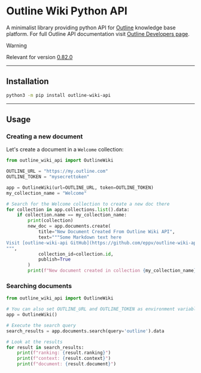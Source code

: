 # Outline Wiki Python API

A minimalist library providing python API for [Outline](https://www.getoutline.com) knowledge base platform.
For full Outline API documentation visit [Outline Developers page](https://www.getoutline.com/developers).

> [!WARNING]
> Relevant for version [0.82.0](https://github.com/outline/outline/releases/tag/v0.82.0)

---

## Installation

```bash
python3 -m pip install outline-wiki-api
```

---
## Usage

### Creating a new document

Let's create a document in a `Welcome` collection:
```python
from outline_wiki_api import OutlineWiki

OUTLINE_URL = "https://my.outline.com"
OUTLINE_TOKEN = "mysecrettoken"

app = OutlineWiki(url=OUTLINE_URL, token=OUTLINE_TOKEN)
my_collection_name = "Welcome"

# Search for the Welcome collection to create a new doc there
for collection in app.collections.list().data:
    if collection.name == my_collection_name:
        print(collection)
        new_doc = app.documents.create(
            title="New Document Created From Outline Wiki API",
            text="""Some Markdown text here
Visit [outline-wiki-api GitHub](https://github.com/eppv/outline-wiki-api)
""",
            collection_id=collection.id,
            publish=True
        )
        print(f"New document created in collection {my_collection_name}:\n{new_doc}")
```

### Searching documents

```python
from outline_wiki_api import OutlineWiki

# You can also set OUTLINE_URL and OUTLINE_TOKEN as environment variables
app = OutlineWiki()

# Execute the search query
search_results = app.documents.search(query='outline').data

# Look at the results
for result in search_results:
    print(f"ranking: {result.ranking}")
    print(f"context: {result.context}")
    print(f"document: {result.document}")
```

